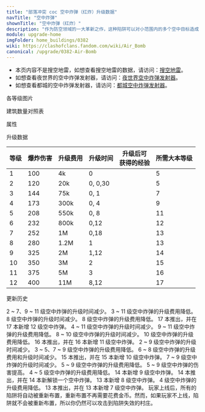```yaml
---
title: "部落冲突 coc 空中炸弹（红炸）升级数据"
navTitle: "空中炸弹"
shownTitle: "空中炸弹（红炸）"
description: "作为防空领域的一大革新之作，这种陷阱可以对小范围内的多个空中目标造成伤害。"
module: upgrade-home
imgFolder: home_buildings/0382
wiki: https://clashofclans.fandom.com/wiki/Air_Bomb
canonical: /upgrade/0382-Air-Bomb
---
```


- 本页内容不是搜空地雷，如想查看搜空地雷的数据，请访问：[搜空地雷](/upgrade/0384-Seeking-Air-Mine)。
- 如想查看夜世界的空中炸弹发射器，请访问：[夜世界空中炸弹发射器](/upgrade/1107-Air-Bombs)。
- 如想查看都城的空中炸弹发射器，请访问：[都城空中炸弹发射器](/upgrade/2208-Air-Bombs)。

<UnitInfo :folder="$frontmatter.imgFolder" imgSrc="Air_Bomb_info.png" :imgAlt="$frontmatter.navTitle" :description="$frontmatter.description" :isSmallImg="true" />

<SmallTitle>各等级图片</SmallTitle>

<Panel>
    <UnitImgGroup :folder="$frontmatter.imgFolder">
        <UnitImg imgTitle="1 - 2 级" imgSrc="Air_Bomb1.png" />
        <UnitImg imgTitle="3 - 4 级" imgSrc="Air_Bomb3.png" />
        <UnitImg imgTitle="5 - 6 级" imgSrc="Air_Bomb5.png" />
        <UnitImg imgTitle="7 - 8 级" imgSrc="Air_Bomb7.png" />
        <UnitImg imgTitle="9 - 10 级" imgSrc="Air_Bomb9.png" />
        <UnitImg imgTitle="11 - 12 级" imgSrc="Air_Bomb11.png" />
        <UnitImg imgTitle="未重新布置" imgSrc="Air_Bomb_unarmed.png" />
    </UnitImgGroup>
</Panel>

<SmallTitle>建筑数量对照表</SmallTitle>

<BuildingNum>
    <BuildingNumRow title="大本等级" num="1 - 4, 5 - 7, 8 - 9, 10 - 11, 12 - 13, 14 - 17" />
    <BuildingNumRow title="建筑数量" num="    0,     2,     4,       5,       6,       7" />
</BuildingNum>

<SmallTitle>属性</SmallTitle>

<UnitProperties>
    <UnitProperty pKey="占地面积" pValue="1×1" />
    <UnitProperty pKey="伤害类型" pValue="范围伤害" />
    <UnitProperty pKey="作用目标" pValue="仅空中目标" />
    <UnitProperty pKey="触发半径" pValue="4 格" />
    <UnitProperty pKey="伤害半径" pValue="3 格" />
    <UnitProperty pKey="爆炸延时" pValue="0.3 秒" />
</UnitProperties>

<SmallTitle>升级数据</SmallTitle>

<script setup>
const tableExtraInfo = [
    {
        "column": 2,
        "type": "cost",
        "gpClass": "building",
        "icon": "Gold"
    },
    {
        "column": 3,
        "type": "time",
        "gpClass": "building"
    },
    {
        "column": 4,
        "type": "exp",
        "icon": "Exp"
    }
];
</script>

<UnitTable :tableExtraInfo="tableExtraInfo">

| 等级 | 爆炸伤害 | 升级费用 |  升级时间  |升级后可<br>获得的经验| 所需大本等级  |
| ---- |    ---  |   ---   |    ---    |         ---         |     ---     |
|   1  |   100   |     4k  |    0      |                     |      5      |
|   2  |   120   |    20k  |    0, 0,30|                     |      5      |
|   3  |   144   |    75k  |    0, 1   |                     |      7      |
|   4  |   173   |   300k  |    0, 4   |                     |      9      |
|   5  |   208   |   550k  |    0, 8   |                     |     11      |
|   6  |   232   |   800k  |    0,12   |                     |     12      |
|   7  |   252   |     1M  |    0,18   |                     |     13      |
|   8  |   280   |   1.2M  |    1      |                     |     13      |
|   9  |   325   |     2M  |    1,12   |                     |     14      |
|  10  |   350   |     3M  |    2      |                     |     15      |
|  11  |   375   |     5M  |    3      |                     |     16      |
|  12  |   400   |    11M  |    8,12   |                     |     17      |
</UnitTable>

<SmallTitle>更新历史</SmallTitle>

<Timeline>
    <TimelineItem date="2025/03/24">
        <TimelineRow>2 ~ 7、9 ~ 11 级空中炸弹的升级时间减少。</TimelineRow>
        <TimelineRow>3 ~ 11 级空中炸弹的升级费用降低。</TimelineRow>
    </TimelineItem>
    <TimelineItem date="2025/02/10">
        <TimelineRow>8 级空中炸弹的升级时间减少。</TimelineRow>
        <TimelineRow>8 级空中炸弹的升级费用降低。</TimelineRow>
    </TimelineItem>
    <TimelineItem date="2024/11/25">
        <TimelineRow>17 本推出，并在 17 本新增 12 级空中炸弹。</TimelineRow>
        <TimelineRow>4 ~ 11 级空中炸弹的升级时间减少。</TimelineRow>
        <TimelineRow>9 ~ 11 级空中炸弹的升级费用降低。</TimelineRow>
    </TimelineItem>
    <TimelineItem date="2024/06/18">
        <TimelineRow>8 ~ 10 级空中炸弹的升级时间减少。</TimelineRow>
        <TimelineRow>10 级空中炸弹的升级费用降低。</TimelineRow>
    </TimelineItem>
    <TimelineItem date="2023/12/12">
        <TimelineRow>16 本推出，并在 16 本新增 11 级空中炸弹。</TimelineRow>
        <TimelineRow>2 ~ 9 级空中炸弹的升级时间减少。</TimelineRow>
        <TimelineRow>3 ~ 5、7 ~ 9 级空中炸弹的升级费用降低。</TimelineRow>
    </TimelineItem>
    <TimelineItem date="2023/06/12">
        <TimelineRow>6 ~ 8 级空中炸弹的升级费用和升级时间减少。</TimelineRow>
    </TimelineItem>
    <TimelineItem date="2022/10/10">
        <TimelineRow>15 本推出，并在 15 本新增 10 级空中炸弹。</TimelineRow>
        <TimelineRow>7 ~ 9 级空中炸弹的升级时间减少。</TimelineRow>
        <TimelineRow>5 ~ 9 级空中炸弹的升级费用降低。</TimelineRow>
    </TimelineItem>
    <TimelineItem date="2022/06/27">
        <TimelineRow>5 ~ 9 级空中炸弹的伤害提高。</TimelineRow>
    </TimelineItem>
    <TimelineItem date="2021/12/09">
        <TimelineRow>4 ~ 5 级空中炸弹的升级费用降低。</TimelineRow>
    </TimelineItem>
    <TimelineItem date="2021/06/15">
        <TimelineRow>14 本新增 9 级空中炸弹。</TimelineRow>
    </TimelineItem>
    <TimelineItem date="2021/04/12">
        <TimelineRow>14 本推出，并在 14 本新解锁一个空中炸弹。</TimelineRow>
    </TimelineItem>
    <TimelineItem date="2020/12/07">
        <TimelineRow>13 本新增 8 级空中炸弹。</TimelineRow>
    </TimelineItem>
    <TimelineItem date="2020/03/30">
        <TimelineRow>4 级空中炸弹的升级费用降低。</TimelineRow>
    </TimelineItem>
    <TimelineItem date="2019/12/09">
        <TimelineRow>13 本推出，并在 13 本新增 7 级空中炸弹。</TimelineRow>
    </TimelineItem>
    <TimelineItem date="2019/04/02">
        <TimelineRow>玩家上线后，所有的陷阱将自动被重新布置，重新布置不再需要花费金币。然而，如果玩家不上线，陷阱就不会被重新布置，所以你仍然可以攻击到陷阱失效的村庄。</TimelineRow>
    </TimelineItem>
    <TimelineItem :historyBottom="true" />
</Timeline>